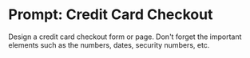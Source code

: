 # Prompt: Credit Card Checkout
 Design a credit card checkout form or page. Don't forget the important elements such as the numbers, dates, security numbers, etc.
